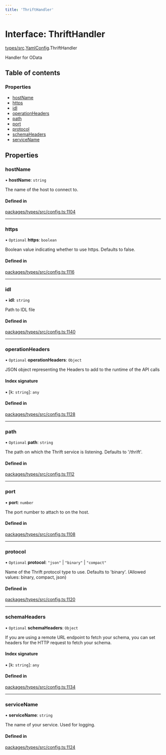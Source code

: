```yaml
---
title: 'ThriftHandler'
---
```


# Interface: ThriftHandler

[types/src](../modules/types_src).[YamlConfig](../modules/types_src.YamlConfig).ThriftHandler

Handler for OData

## Table of contents

### Properties

- [hostName](types_src.YamlConfig.ThriftHandler#hostname)
- [https](types_src.YamlConfig.ThriftHandler#https)
- [idl](types_src.YamlConfig.ThriftHandler#idl)
- [operationHeaders](types_src.YamlConfig.ThriftHandler#operationheaders)
- [path](types_src.YamlConfig.ThriftHandler#path)
- [port](types_src.YamlConfig.ThriftHandler#port)
- [protocol](types_src.YamlConfig.ThriftHandler#protocol)
- [schemaHeaders](types_src.YamlConfig.ThriftHandler#schemaheaders)
- [serviceName](types_src.YamlConfig.ThriftHandler#servicename)

## Properties

### hostName

• **hostName**: `string`

The name of the host to connect to.

#### Defined in

[packages/types/src/config.ts:1104](https://github.com/Urigo/graphql-mesh/blob/master/packages/types/src/config.ts#L1104)

___

### https

• `Optional` **https**: `boolean`

Boolean value indicating whether to use https. Defaults to false.

#### Defined in

[packages/types/src/config.ts:1116](https://github.com/Urigo/graphql-mesh/blob/master/packages/types/src/config.ts#L1116)

___

### idl

• **idl**: `string`

Path to IDL file

#### Defined in

[packages/types/src/config.ts:1140](https://github.com/Urigo/graphql-mesh/blob/master/packages/types/src/config.ts#L1140)

___

### operationHeaders

• `Optional` **operationHeaders**: `Object`

JSON object representing the Headers to add to the runtime of the API calls

#### Index signature

▪ [k: `string`]: `any`

#### Defined in

[packages/types/src/config.ts:1128](https://github.com/Urigo/graphql-mesh/blob/master/packages/types/src/config.ts#L1128)

___

### path

• `Optional` **path**: `string`

The path on which the Thrift service is listening. Defaults to '/thrift'.

#### Defined in

[packages/types/src/config.ts:1112](https://github.com/Urigo/graphql-mesh/blob/master/packages/types/src/config.ts#L1112)

___

### port

• **port**: `number`

The port number to attach to on the host.

#### Defined in

[packages/types/src/config.ts:1108](https://github.com/Urigo/graphql-mesh/blob/master/packages/types/src/config.ts#L1108)

___

### protocol

• `Optional` **protocol**: ``"json"`` \| ``"binary"`` \| ``"compact"``

Name of the Thrift protocol type to use. Defaults to 'binary'. (Allowed values: binary, compact, json)

#### Defined in

[packages/types/src/config.ts:1120](https://github.com/Urigo/graphql-mesh/blob/master/packages/types/src/config.ts#L1120)

___

### schemaHeaders

• `Optional` **schemaHeaders**: `Object`

If you are using a remote URL endpoint to fetch your schema, you can set headers for the HTTP request to fetch your schema.

#### Index signature

▪ [k: `string`]: `any`

#### Defined in

[packages/types/src/config.ts:1134](https://github.com/Urigo/graphql-mesh/blob/master/packages/types/src/config.ts#L1134)

___

### serviceName

• **serviceName**: `string`

The name of your service. Used for logging.

#### Defined in

[packages/types/src/config.ts:1124](https://github.com/Urigo/graphql-mesh/blob/master/packages/types/src/config.ts#L1124)
